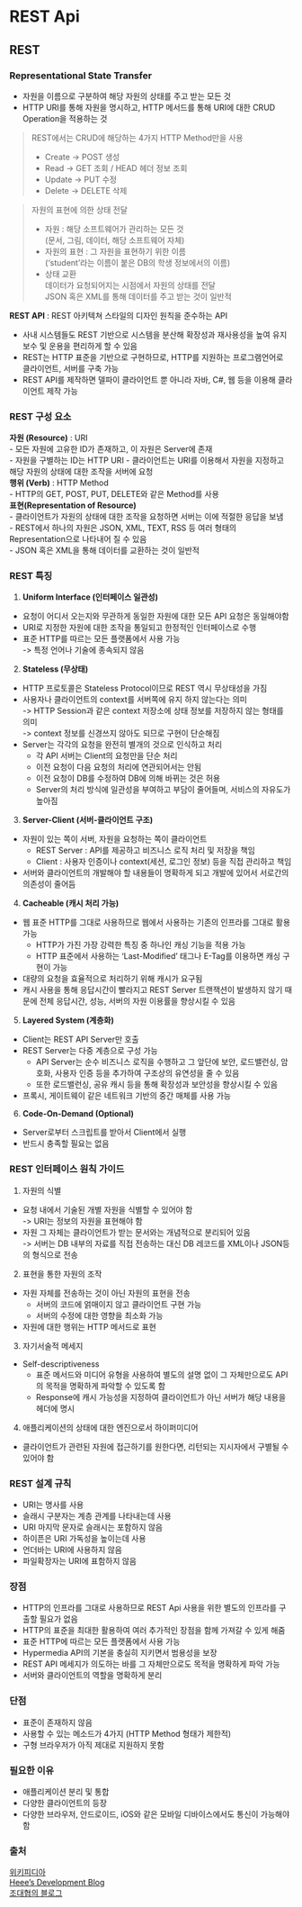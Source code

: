 # REST Api  
  
## REST    
### Representational State Transfer  
- 자원을 이름으로 구분하여 해당 자원의 상태를 주고 받는 모든 것  
- HTTP URI를 통해 자원을 명시하고, HTTP 메서드를 통해 URI에 대한 CRUD Operation을 적용하는 것  
  
>REST에서는 CRUD에 해당하는 4가지 HTTP Method만을 사용  
> - Create -> POST 생성  
> - Read -> GET 조회 / HEAD 헤더 정보 조회  
> - Update -> PUT 수정  
> - Delete -> DELETE 삭제  
  
>자원의 표현에 의한 상태 전달  
>	- 자원 : 해당 소프트웨어가 관리하는 모든 것  
>		(문서, 그림, 데이터, 해당 소프트웨어 자체)  
>	- 자원의 표현 : 그 자원을 표현하기 위한 이름  
>		(‘student’라는 이름이 붙은 DB의 학생 정보에서의 이름)  
>	- 상태 교환  
>		데이터가 요청되어지는 시점에서 자원의 상태를 전달  
>		JSON 혹은 XML를 통해 데이터를 주고 받는 것이 일반적  
  
**REST API** : REST 아키텍쳐 스타일의 디자인 원칙을 준수하는 API  
- 사내 시스템들도 REST 기반으로 시스템을 분산해 확장성과 재사용성을 높여 유지보수 및 운용을 편리하게 할 수 있음  
- REST는 HTTP 표준을 기반으로 구현하므로, HTTP를 지원하는 프로그램언어로 클라이언트, 서버를 구축 가능  
- REST API를 제작하면 델파이 클라이언트 뿐 아니라 자바, C#, 웹 등을 이용해 클라이언트 제작 가능  
  
### REST 구성 요소  
**자원 (Resource)** : URI  
	- 모든 자원에 고유한 ID가 존재하고, 이 자원은 Server에 존재  
	- 자원을 구별하는 ID는 HTTP URI	- 클라이언트는 URI를 이용해서 자원을 지정하고 해당 자원의 상태에 대한 조작을 서버에 요청  
**행위 (Verb)** : HTTP Method  
	- HTTP의 GET, POST, PUT, DELETE와 같은 Method를 사용  
**표현(Representation of Resource)**  
	- 클라이언트가 자원의 상태에 대한 조작을 요청하면 서버는 이에 적절한 응답을 보냄  
	- REST에서 하나의 자원은 JSON, XML, TEXT, RSS 등 여러 형태의 Representation으로 나타내어 질 수 있음  
	- JSON 혹은 XML을 통해 데이터를 교환하는 것이 일반적  
  
### REST 특징  
1. **Uniform Interface (인터페이스 일관성)**  
- 요청이 어디서 오는지와 무관하게 동일한 자원에 대한 모든 API 요청은 동일해야함  
- URI로 지정한 자원에 대한 조작을 통일되고 한정적인 인터페이스로 수행  
- 표준 HTTP를 따르는 모든 플랫폼에서 사용 가능  
    -> 특정 언어나 기술에 종속되지 않음  
2. **Stateless (무상태)**  
- HTTP 프로토콜은 Stateless Protocol이므로 REST 역시 무상태성을 가짐  
- 사용자나 클라이언트의 context를 서버쪽에 유지 하지 않는다는 의미  
    -> HTTP Session과 같은 context 저장소에 상태 정보를 저장하지 않는 형태를 의미  
    -> context 정보를 신경쓰지 않아도 되므로 구현이 단순해짐  
- Server는 각각의 요청을 완전히 별개의 것으로 인식하고 처리  
    - 각 API 서버는 Client의 요청만을 단순 처리  
    - 이전 요청이 다음 요청의 처리에 연관되어서는 안됨  
    - 이전 요청이 DB를 수정하여 DB에 의해 바뀌는 것은 허용  
    - Server의 처리 방식에 일관성을 부여하고 부담이 줄어들며, 서비스의 자유도가 높아짐  
3. **Server-Client (서버-클라이언트 구조)**  
- 자원이 있는 쪽이 서버, 자원을 요청하는 쪽이 클라이언트  
    - REST Server : API를 제공하고 비즈니스 로직 처리 및 저장을 책임  
    - Client : 사용자 인증이나 context(세션, 로그인 정보) 등을 직접 관리하고 책임  
- 서버와 클라이언트의 개발해야 할 내용들이 명확하게 되고 개발에 있어서 서로간의 의존성이 줄어듬  
4. **Cacheable (캐시 처리 가능)**  
- 웹 표준 HTTP를 그대로 사용하므로 웹에서 사용하는 기존의 인프라를 그대로 활용 가능  
    - HTTP가 가진 가장 강력한 특징 중 하나인 캐싱 기능을 적용 가능  
    - HTTP 표준에서 사용하는 ‘Last-Modified’ 태그나 E-Tag를 이용하면 캐싱 구현이 가능  
- 대량의 요청을 효율적으로 처리하기 위해 캐시가 요구됨  
- 캐시 사용을 통해 응답시간이 빨라지고 REST Server 트랜잭션이 발생하지 않기 때문에 전체 응답시간, 성능, 서버의 자원 이용률을 향상시킬 수 있음  
5. **Layered System (계층화)**  
- Client는 REST API Server만 호출  
- REST Server는 다중 계층으로 구성 가능  
    - API Server는 순수 비즈니스 로직을 수행하고 그 앞단에 보안, 로드밸런싱, 암호화, 사용자 인증 등을 추가하여 구조상의 유연성을 줄 수 있음  
    - 또한 로드밸런싱, 공유 캐시 등을 통해 확장성과 보안성을 향상시킬 수 있음  
- 프록시, 게이트웨이 같은 네트워크 기반의 중간 매체를 사용 가능  
6. **Code-On-Demand (Optional)**  
- Server로부터 스크립트를 받아서 Client에서 실행  
- 반드시 충족할 필요는 없음  
  
  
### REST 인터페이스 원칙 가이드  
1. 자원의 식별  
- 요청 내에서 기술된 개별 자원을 식별할 수 있어야 함  
    -> URI는 정보의 자원을 표현해야 함  
- 자원 그 자체는 클라이언트가 받는 문서와는 개념적으로 분리되어 있음  
    -> 서버는 DB 내부의 자료를 직접 전송하는 대신 DB 레코드를 XML이나 JSON등의 형식으로 전송  
2. 표현을 통한 자원의 조작  
- 자원 자체를 전송하는 것이 아닌 자원의 표현을 전송  
    - 서버의 코드에 얽매이지 않고 클라이언트 구현 가능  
    - 서버의 수정에 대한 영향을 최소화 가능  
- 자원에 대한 행위는 HTTP 메서드로 표현  
3. 자기서술적 메세지  
- Self-descriptiveness  
    - 표준 메서드와 미디어 유형을 사용하여 별도의 설명 없이 그 자체만으로도 API의 목적을 명확하게 파악할 수 있도록 함  
    - Response에 캐시 가능성을 지정하여 클라이언트가 아닌 서버가 해당 내용을 헤더에 명시  
4. 애플리케이션의 상태에 대한 엔진으로서 하이퍼미디어  
- 클라이언트가 관련된 자원에 접근하기를 원한다면, 리턴되는 지시자에서 구별될 수 있어야 함  
  
### REST 설계 규칙  
- URI는 명사를 사용  
- 슬래시 구분자는 계층 관계를 나타내는데 사용  
- URI 마지막 문자로 슬래시는 포함하지 않음  
- 하이픈은 URI 가독성을 높이는데 사용    
- 언더바는 URI에 사용하지 않음  
- 파일확장자는 URI에 표함하지 않음  
  
### 장점  
- HTTP의 인프라를 그대로 사용하므로 REST Api 사용을 위한 별도의 인프라를 구출할 필요가 없음  
- HTTP의 표준을 최대한 활용하여 여러 추가적인 장점을 함께 가져갈 수 있게 해줌  
- 표준 HTTP에 따르는 모든 플랫폼에서 사용 가능  
- Hypermedia API의 기본을 충실히 지키면서 범용성을 보장  
- REST API 메세지가 의도하는 바를 그 자체만으로도 목적을 명확하게 파악 가능  
- 서버와 클라이언트의 역할을 명확하게 분리  
  
### 단점  
- 표준이 존재하지 않음  
- 사용할 수 있는 메소드가 4가지 (HTTP Method 형태가 제한적)  
- 구형 브라우저가 아직 제대로 지원하지 못함  
  
### 필요한 이유    
- 애플리케이션 분리 및 통합  
- 다양한 클라이언트의 등장  
- 다양한 브라우저, 안드로이드, iOS와 같은 모바일 디바이스에서도 통신이 가능해야 함  
  

### 출처  
  
[위키피디아](https://ko.wikipedia.org/wiki/REST)  
[Heee’s Development Blog](https://gmlwjd9405.github.io/2018/09/21/rest-and-restful.html)  
[조대협의 블로그](https://bcho.tistory.com/953 )  
